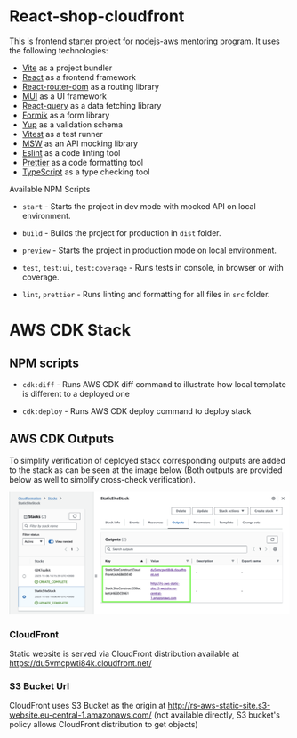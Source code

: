 # React-shop-cloudfront

This is frontend starter project for nodejs-aws mentoring program. It uses the following technologies:

- [Vite](https://vitejs.dev/) as a project bundler
- [React](https://beta.reactjs.org/) as a frontend framework
- [React-router-dom](https://reactrouterdotcom.fly.dev/) as a routing library
- [MUI](https://mui.com/) as a UI framework
- [React-query](https://react-query-v3.tanstack.com/) as a data fetching library
- [Formik](https://formik.org/) as a form library
- [Yup](https://github.com/jquense/yup) as a validation schema
- [Vitest](https://vitest.dev/) as a test runner
- [MSW](https://mswjs.io/) as an API mocking library
- [Eslint](https://eslint.org/) as a code linting tool
- [Prettier](https://prettier.io/) as a code formatting tool
- [TypeScript](https://www.typescriptlang.org/) as a type checking tool

Available NPM Scripts

* `start` - Starts the project in dev mode with mocked API on local environment.

* `build` - Builds the project for production in `dist` folder.

* `preview` - Starts the project in production mode on local environment.

* `test`, `test:ui`, `test:coverage` - Runs tests in console, in browser or with coverage.

* `lint`, `prettier` - Runs linting and formatting for all files in `src` folder.

# AWS CDK Stack

## NPM scripts

* `cdk:diff` - Runs AWS CDK diff command to illustrate how local template is different to a deployed one

* `cdk:deploy` - Runs AWS CDK deploy command to deploy stack

## AWS CDK Outputs

To simplify verification of deployed stack corresponding outputs are added to the stack as can be seen at the image below (Both outputs are provided below as well to simplify cross-check verification).

![image](./images/stack-outputs.png)

### CloudFront

Static website is served via CloudFront distribution available at https://du5vmcpwti84k.cloudfront.net/

### S3 Bucket Url

CloudFront uses S3 Bucket as the origin at http://rs-aws-static-site.s3-website.eu-central-1.amazonaws.com/ (not available directly, S3 bucket's policy allows CloudFront distribution to get objects)